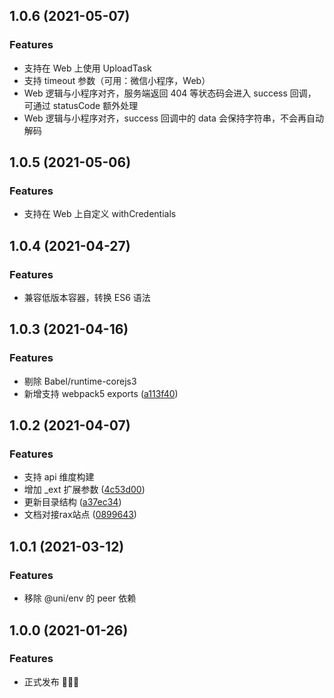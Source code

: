## 1.0.6 (2021-05-07)

### Features

* 支持在 Web 上使用 UploadTask
* 支持 timeout 参数（可用：微信小程序，Web）
* Web 逻辑与小程序对齐，服务端返回 404 等状态码会进入 success 回调，可通过 statusCode 额外处理
* Web 逻辑与小程序对齐，success 回调中的 data 会保持字符串，不会再自动解码

## 1.0.5 (2021-05-06)

### Features

* 支持在 Web 上自定义 withCredentials

## 1.0.4 (2021-04-27)

### Features

* 兼容低版本容器，转换 ES6 语法

## 1.0.3 (2021-04-16)

### Features

* 剔除 Babel/runtime-corejs3
* 新增支持 webpack5 exports ([a113f40](https://github.com/raxjs/universal-api/commit/a113f4034a35c2d5325536026d825175aa889dfd))

## 1.0.2 (2021-04-07)

### Features

* 支持 api 维度构建
* 增加 _ext 扩展参数 ([4c53d00](https://github.com/raxjs/universal-api/commit/4c53d006bd52a53a368132e63a75a94f490f43dc))
* 更新目录结构 ([a37ec34](https://github.com/raxjs/universal-api/commit/a37ec343ec1afb455458a6be27af932052654b58))
* 文档对接rax站点 ([0899643](https://github.com/raxjs/universal-api/commit/089964320fee0163bfd62b529ec8c93e85ad46da))

## 1.0.1 (2021-03-12)

### Features

* 移除 @uni/env 的 peer 依赖

## 1.0.0 (2021-01-26)

### Features

* 正式发布 🎉🎉🎉
